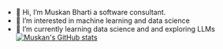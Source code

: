 - 👋 Hi, I’m Muskan Bharti a software consultant.
- 👀 I’m interested in machine learning and data science
- 🌱 I’m currently learning data science and and exploring LLMs
[![Muskan's GitHub stats](https://github-readme-stats.vercel.app/api?username=muskan2212)](https://github.com/anuraghazra/github-readme-stats)
